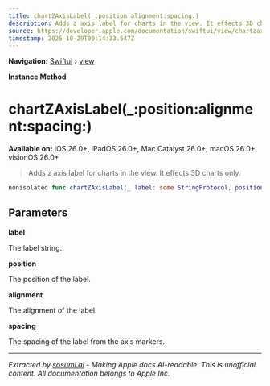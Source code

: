 ```yaml
---
title: chartZAxisLabel(_:position:alignment:spacing:)
description: Adds z axis label for charts in the view. It effects 3D charts only.
source: https://developer.apple.com/documentation/swiftui/view/chartzaxislabel(_:position:alignment:spacing:)
timestamp: 2025-10-29T00:14:33.547Z
---
```


**Navigation:** [Swiftui](/documentation/swiftui) › [view](/documentation/swiftui/view)

**Instance Method**

# chartZAxisLabel(_:position:alignment:spacing:)

**Available on:** iOS 26.0+, iPadOS 26.0+, Mac Catalyst 26.0+, macOS 26.0+, visionOS 26.0+

> Adds z axis label for charts in the view. It effects 3D charts only.

```swift
nonisolated func chartZAxisLabel(_ label: some StringProtocol, position: AnnotationPosition = .automatic, alignment: Alignment? = nil, spacing: CGFloat? = nil) -> some View
```

## Parameters

**label**

The label string.



**position**

The position of the label.



**alignment**

The alignment of the label.



**spacing**

The spacing of the label from the axis markers.

---

*Extracted by [sosumi.ai](https://sosumi.ai) - Making Apple docs AI-readable.*
*This is unofficial content. All documentation belongs to Apple Inc.*
